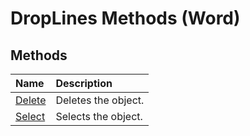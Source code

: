 
# DropLines Methods (Word)

## Methods



|**Name**|**Description**|
|:-----|:-----|
|[Delete](a455b3fe-9891-5f15-034c-7415c5bb46a7.md)|Deletes the object.|
|[Select](f098b84a-4ff8-920b-8c36-8b93536eea8c.md)|Selects the object.|
